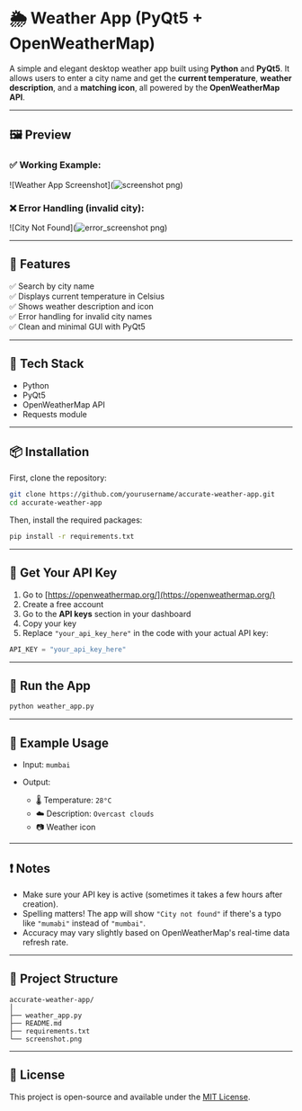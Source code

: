 # 🌦️  Weather App (PyQt5 + OpenWeatherMap)

A simple and elegant desktop weather app built using **Python** and **PyQt5**. It allows users to enter a city name and get the **current temperature**, **weather description**, and a **matching icon**, all powered by the **OpenWeatherMap API**.

---

## 🖼️ Preview

### ✅ Working Example:
![Weather App Screenshot](![screenshot png](https://github.com/user-attachments/assets/ab12b8fb-e5bf-4547-843f-957133d96277))

### ❌ Error Handling (invalid city):
![City Not Found](![error_screenshot png](https://github.com/user-attachments/assets/fba6704d-fa72-452f-8275-bf679d8b117f))



---

## 🔧 Features

✅ Search by city name  
✅ Displays current temperature in Celsius  
✅ Shows weather description and icon  
✅ Error handling for invalid city names  
✅ Clean and minimal GUI with PyQt5

---

## 🧰 Tech Stack

- Python
- PyQt5
- OpenWeatherMap API
- Requests module

---

## 📦 Installation

First, clone the repository:

```bash
git clone https://github.com/yourusername/accurate-weather-app.git
cd accurate-weather-app
````

Then, install the required packages:

```bash
pip install -r requirements.txt
```

---

## 🔑 Get Your API Key

1. Go to [https://openweathermap.org/](https://openweathermap.org/)
2. Create a free account
3. Go to the **API keys** section in your dashboard
4. Copy your key
5. Replace `"your_api_key_here"` in the code with your actual API key:

```python
API_KEY = "your_api_key_here"
```

---

## 🚀 Run the App

```bash
python weather_app.py
```

---

## 📝 Example Usage

* Input: `mumbai`
* Output:

  * 🌡️ Temperature: `28°C`
  * ☁️ Description: `Overcast clouds`
  * 📷 Weather icon

---

## ❗ Notes

* Make sure your API key is active (sometimes it takes a few hours after creation).
* Spelling matters! The app will show `"City not found"` if there's a typo like `"mumabi"` instead of `"mumbai"`.
* Accuracy may vary slightly based on OpenWeatherMap's real-time data refresh rate.

---

## 📁 Project Structure

```
accurate-weather-app/
│
├── weather_app.py
├── README.md
├── requirements.txt
└── screenshot.png
```

---

## 📃 License

This project is open-source and available under the [MIT License](LICENSE).





